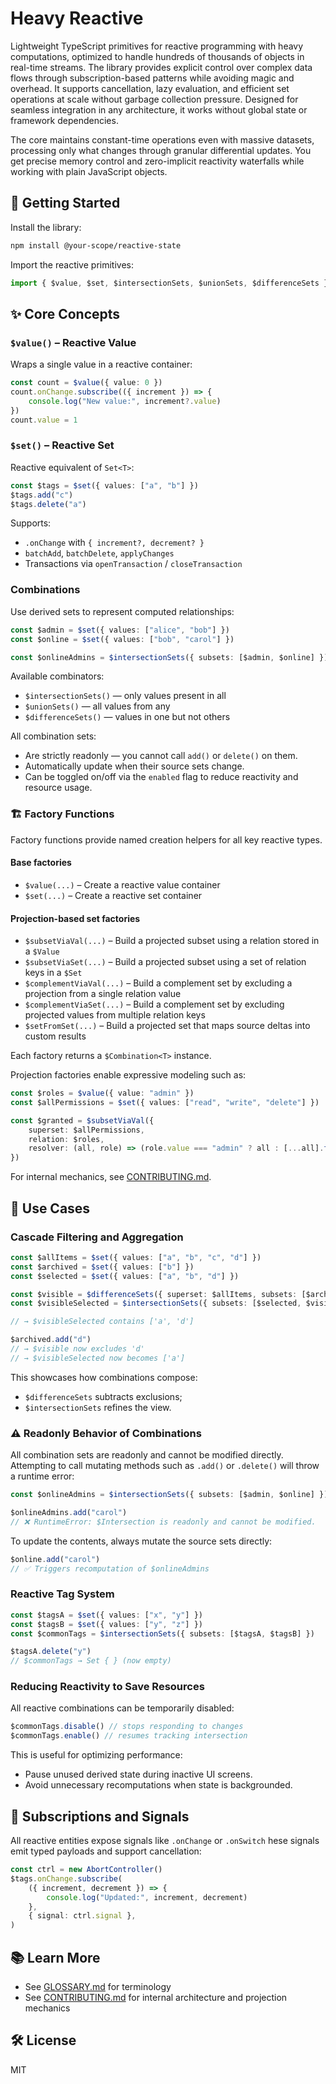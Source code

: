 # Heavy Reactive

Lightweight TypeScript primitives for reactive programming with heavy computations, optimized to handle hundreds of thousands of objects in real-time streams. The library provides explicit control over complex data flows through subscription-based patterns while avoiding magic and overhead. It supports cancellation, lazy evaluation, and efficient set operations at scale without garbage collection pressure. Designed for seamless integration in any architecture, it works without global state or framework dependencies.

The core maintains constant-time operations even with massive datasets, processing only what changes through granular differential updates. You get precise memory control and zero-implicit reactivity waterfalls while working with plain JavaScript objects.

## 🚀 Getting Started

Install the library:

```bash
npm install @your-scope/reactive-state
```

Import the reactive primitives:

```ts
import { $value, $set, $intersectionSets, $unionSets, $differenceSets } from "@your-scope/reactive-state"
```

## ✨ Core Concepts

### `$value()` – Reactive Value

Wraps a single value in a reactive container:

```ts
const count = $value({ value: 0 })
count.onChange.subscribe(({ increment }) => {
    console.log("New value:", increment?.value)
})
count.value = 1
```

### `$set()` – Reactive Set

Reactive equivalent of `Set<T>`:

```ts
const $tags = $set({ values: ["a", "b"] })
$tags.add("c")
$tags.delete("a")
```

Supports:

- `.onChange` with `{ increment?, decrement? }`
- `batchAdd`, `batchDelete`, `applyChanges`
- Transactions via `openTransaction` / `closeTransaction`

### Combinations

Use derived sets to represent computed relationships:

```ts
const $admin = $set({ values: ["alice", "bob"] })
const $online = $set({ values: ["bob", "carol"] })

const $onlineAdmins = $intersectionSets({ subsets: [$admin, $online] })
```

Available combinators:

- `$intersectionSets()` — only values present in all
- `$unionSets()` — all values from any
- `$differenceSets()` — values in one but not others

All combination sets:

- Are strictly readonly — you cannot call `add()` or `delete()` on them.
- Automatically update when their source sets change.
- Can be toggled on/off via the `enabled` flag to reduce reactivity and resource usage.

### 🏗 Factory Functions

Factory functions provide named creation helpers for all key reactive types.

#### Base factories

- `$value(...)` – Create a reactive value container
- `$set(...)` – Create a reactive set container

#### Projection-based set factories

- `$subsetViaVal(...)` – Build a projected subset using a relation stored in a `$Value`
- `$subsetViaSet(...)` – Build a projected subset using a set of relation keys in a `$Set`
- `$complementViaVal(...)` – Build a complement set by excluding a projection from a single relation value
- `$complementViaSet(...)` – Build a complement set by excluding projected values from multiple relation keys
- `$setFromSet(...)` – Build a projected set that maps source deltas into custom results

Each factory returns a `$Combination<T>` instance.

Projection factories enable expressive modeling such as:

```ts
const $roles = $value({ value: "admin" })
const $allPermissions = $set({ values: ["read", "write", "delete"] })

const $granted = $subsetViaVal({
    superset: $allPermissions,
    relation: $roles,
    resolver: (all, role) => (role.value === "admin" ? all : [...all].filter((p) => p !== "delete")),
})
```

For internal mechanics, see [CONTRIBUTING.md](./CONTRIBUTING.md#-projection-based-derived-sets).

## 🧠 Use Cases

### Cascade Filtering and Aggregation

```ts
const $allItems = $set({ values: ["a", "b", "c", "d"] })
const $archived = $set({ values: ["b"] })
const $selected = $set({ values: ["a", "b", "d"] })

const $visible = $differenceSets({ superset: $allItems, subsets: [$archived] })
const $visibleSelected = $intersectionSets({ subsets: [$selected, $visible] })

// → $visibleSelected contains ['a', 'd']

$archived.add("d")
// → $visible now excludes 'd'
// → $visibleSelected now becomes ['a']
```

This showcases how combinations compose:

- `$differenceSets` subtracts exclusions;
- `$intersectionSets` refines the view.

### ⚠️ Readonly Behavior of Combinations

All combination sets are readonly and cannot be modified directly.
Attempting to call mutating methods such as `.add()` or `.delete()` will throw a runtime error:

```ts
const $onlineAdmins = $intersectionSets({ subsets: [$admin, $online] })

$onlineAdmins.add("carol")
// ❌ RuntimeError: $Intersection is readonly and cannot be modified.
```

To update the contents, always mutate the source sets directly:

```ts
$online.add("carol")
// ✅ Triggers recomputation of $onlineAdmins
```

### Reactive Tag System

```ts
const $tagsA = $set({ values: ["x", "y"] })
const $tagsB = $set({ values: ["y", "z"] })
const $commonTags = $intersectionSets({ subsets: [$tagsA, $tagsB] })

$tagsA.delete("y")
// $commonTags → Set { } (now empty)
```

### Reducing Reactivity to Save Resources

All reactive combinations can be temporarily disabled:

```ts
$commonTags.disable() // stops responding to changes
$commonTags.enable() // resumes tracking intersection
```

This is useful for optimizing performance:

- Pause unused derived state during inactive UI screens.
- Avoid unnecessary recomputations when state is backgrounded.

## 🔁 Subscriptions and Signals

All reactive entities expose signals like `.onChange` or `.onSwitch`
hese signals emit typed payloads and support cancellation:

```ts
const ctrl = new AbortController()
$tags.onChange.subscribe(
    ({ increment, decrement }) => {
        console.log("Updated:", increment, decrement)
    },
    { signal: ctrl.signal },
)
```

## 📚 Learn More

- See [GLOSSARY.md](./REACTIVE-GLOSSARY.md) for terminology
- See [CONTRIBUTING.md](./CONTRIBUTING.md) for internal architecture and projection mechanics

## 🛠 License

MIT
